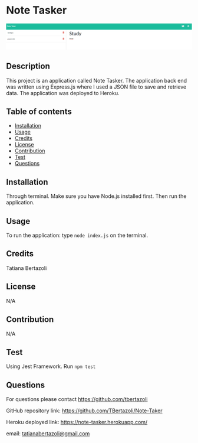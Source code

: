    # Note Tasker  

   <img src="assets\images\Screenshot 2022-10-26 230220.png">
    

   ## Description
   This project is an application called Note Tasker. The application back end was written using Express.js where I used a JSON file to save and retrieve data. The application was deployed to Heroku. 
    
   ## Table of contents
   - [Installation](#installation)
   - [Usage](#usage)
   - [Credits](#credits)
   - [License](#license)
   - [Contribution](#contribution)
   - [Test](#test)
   - [Questions](#questions)

   ## Installation
   Through terminal. Make sure you have Node.js installed first. Then run the application.
   
   ## Usage
   To run the application: type `node index.js` on the terminal.
   
   ## Credits
   Tatiana Bertazoli
  
   ## License
   N/A    

   ## Contribution
   N/A    
   
   ## Test
   Using Jest Framework. Run `npm test`

   ## Questions
   For questions please contact https://github.com/tbertazoli

   GitHub repository link: https://github.com/TBertazoli/Note-Taker

   Heroku deployed link:  https://note-tasker.herokuapp.com/    
   
   email: tatianabertazoli@gmail.com
    